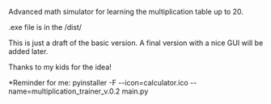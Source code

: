 Advanced math simulator for learning the multiplication table up to 20.

.exe file is in the /dist/

This is just a draft of the basic version. A final version with a nice GUI will be added later.

Thanks to my kids for the idea!



*Reminder for me: pyinstaller -F --icon=calculator.ico --name=multiplication_trainer_v.0.2 main.py
